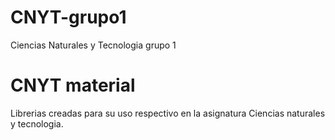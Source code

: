 # CNYT-grupo1
Ciencias Naturales y Tecnologia grupo 1

# CNYT material
Librerias creadas para su uso respectivo en la asignatura Ciencias naturales y tecnologia.
